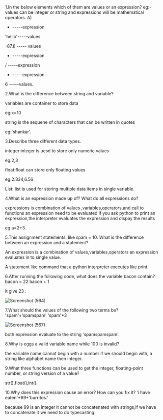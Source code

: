 1.In the below elements which of them are values or an expression? eg:- values can be
integer or string and expressions will be mathematical operators.
A)
* -----expression

'hello'-----values

-87.8 ----- values

- -----expression

/ -----expression

+ -----expression

6 -----values.

2.What is the difference between string and variable?

variables are container to store data 

eg:x=10

string is the sequene of characters that can be written in quotes

eg:'shankar'.

3.Describe three different data types.

integer:integer is uesd to store only numeric values

eg:2,3

float:float can store only floating values 

eg:2.334,6.56 

List: list is used for storing multiple data items in single variable.


4.What is an expression made up of? What do all expressions do?
 
 expressions is combination of values ,variables,operators,and call  to functions an expression need to be evaluated if you ask python to print an expression,the interpreter evaluates the expression and dispay the results
 
 eg a=2+3.
 
 5.This assignment statements, like spam = 10. What is the difference between an
expression and a statement?

An expression is a combination of values,variables,operators an expression evaluates in to single value.

A statement like command that a python interpreter executes like print.

6.After running the following code, what does the variable bacon contain?
bacon = 22
bacon + 1

it give 23 .

![Screenshot (564)](https://user-images.githubusercontent.com/55192488/148654210-38c306b5-3be4-4516-afaf-ea464f74093d.png)



7.What should the values of the following two terms be?
'spam'+'spamspam'
'spam'*3

![Screenshot (567)](https://user-images.githubusercontent.com/55192488/148654255-13773631-fa80-4485-a83c-fb4a23f50522.png)

both expression evaluate to the string 'spamspamspam'.


8.Why is eggs a valid variable name while 100 is invalid?

the variable name cannot begin with a number if we should begin with, a string  like alphabet name then integer.


9.What three functions can be used to get the integer, floating-point number, or string
version of a value?

str(),float(),int().



10.Why does this expression cause an error? How can you fix it?
'i have eaten'+99+'burritos.'

because 99 is an integer it cannot be concatenated with strings,if we have to concatenate it we need to do typecasting.

